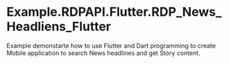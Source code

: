 # Example.RDPAPI.Flutter.RDP_News_Headliens_Flutter
Example demonstarte how to use Flutter and Dart programming to create Mobile application to search News headlines and get Story content.
